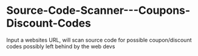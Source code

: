 # Source-Code-Scanner---Coupons-Discount-Codes
Input a websites URL, will scan source code for possible coupon/discount codes possibly left behind by the web devs
